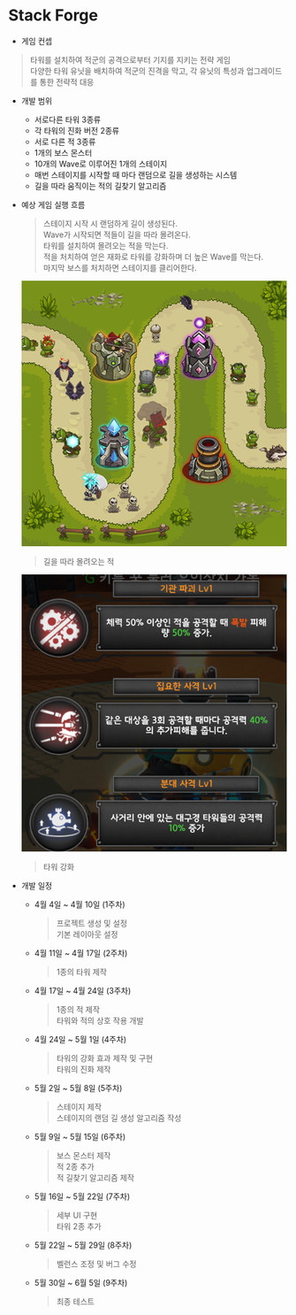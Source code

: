 # Stack Forge

+ 게임 컨셉
> 타워를 설치하여 적군의 공격으로부터 기지를 지키는 전략 게임\
> 다양한 타워 유닛을 배치하여 적군의 진격을 막고, 각 유닛의 특성과 업그레이드를 통한 전략적 대응

+ 개발 범위
    - 서로다른 타워 3종류
    - 각 타워의 진화 버전 2종류
    - 서로 다른 적 3종류
    - 1개의 보스 몬스터
    - 10개의 Wave로 이루어진 1개의 스테이지
    - 매번 스테이지를 시작할 때 마다 랜덤으로 길을 생성하는 시스템
    - 길을 따라 움직이는 적의 길찾기 알고리즘
    
+ 예상 게임 실행 흐름
    > 스테이지 시작 시 랜덤하게 길이 생성된다.\
    > Wave가 시작되면 적들이 길을 따라 몰려온다.\
    > 타워를 설치하여 몰려오는 적을 막는다.\
    > 적을 처치하여 얻은 재화로 타워를 강화하며 더 높은 Wave를 막는다.\
    > 마지막 보스를 처치하면 스테이지를 클리어한다.

    ![타워디펜스킹](image_md/image_1.png)
    > 길을 따라 몰려오는 적

    ![ReRoad](image_md/image_2.png)
    > 타워 강화

+ 개발 일정
    - 4월 4일 ~ 4월 10일 (1주차)
        > 프로젝트 생성 및 설정\
        > 기본 레이아웃 설정

    - 4월 11일 ~ 4월 17일 (2주차)
        > 1종의 타워 제작

    - 4월 17일 ~ 4월 24일 (3주차)
        > 1종의 적 제작\
        > 타워와 적의 상호 작용 개발

    - 4월 24일 ~ 5월 1일 (4주차)
        > 타워의 강화 효과 제작 및 구현\
        > 타워의 진화 제작

    - 5월 2일 ~ 5월 8일 (5주차)
        > 스테이지 제작\
        > 스테이지의 랜덤 길 생성 알고리즘 작성

    - 5월 9일 ~ 5월 15일 (6주차)
        > 보스 몬스터 제작\
        > 적 2종 추가\
        > 적 길찾기 알고리즘 제작

    - 5월 16일 ~ 5월 22일 (7주차)
        > 세부 UI 구현\
        > 타워 2종 추가

    - 5월 22일 ~ 5월 29일 (8주차)
        > 벨런스 조정 및 버그 수정

    - 5월 30일 ~ 6월 5일 (9주차)
        > 최종 테스트